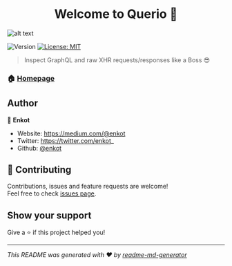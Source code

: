 <h1 align="center">Welcome to Querio 👋</h1>

![alt text](https://github.com/enkot/querio/blob/main/public/promo.png?raw=true)

<p>
  <img alt="Version" src="https://img.shields.io/badge/version-0.1.0-blue.svg?cacheSeconds=2592000" />
  <a href="#" target="_blank">
    <img alt="License: MIT" src="https://img.shields.io/badge/License-MIT-yellow.svg" />
  </a>
</p>

> Inspect GraphQL and raw XHR requests/responses like a Boss 😎

### 🏠 [Homepage](https://querio.app)

## Author

👤 **Enkot**

- Website: https://medium.com/@enkot
- Twitter: https://twitter.com/enkot_
- Github: [@enkot](https://github.com/enkot)

## 🤝 Contributing

Contributions, issues and feature requests are welcome!<br />Feel free to check [issues page](https://github.com/enkot/querio/issues).

## Show your support

Give a ⭐️ if this project helped you!

---

_This README was generated with ❤️ by [readme-md-generator](https://github.com/kefranabg/readme-md-generator)_
